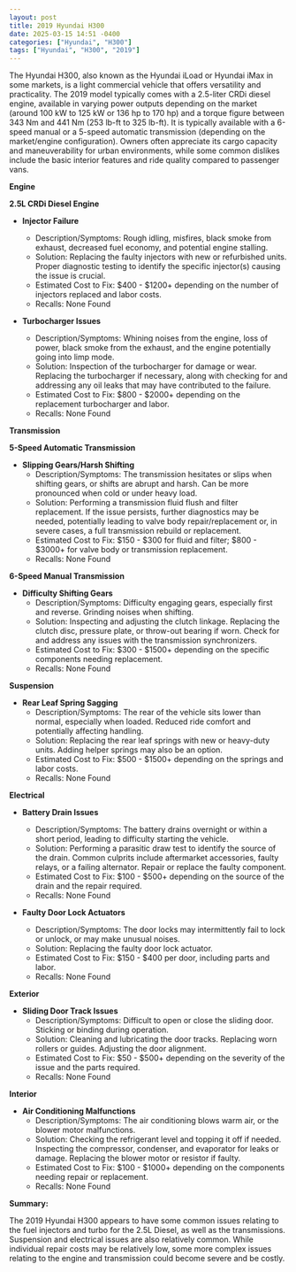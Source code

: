 ```yaml
---
layout: post
title: 2019 Hyundai H300
date: 2025-03-15 14:51 -0400
categories: ["Hyundai", "H300"]
tags: ["Hyundai", "H300", "2019"]
---
```

The Hyundai H300, also known as the Hyundai iLoad or Hyundai iMax in some markets, is a light commercial vehicle that offers versatility and practicality. The 2019 model typically comes with a 2.5-liter CRDi diesel engine, available in varying power outputs depending on the market (around 100 kW to 125 kW or 136 hp to 170 hp) and a torque figure between 343 Nm and 441 Nm (253 lb-ft to 325 lb-ft). It is typically available with a 6-speed manual or a 5-speed automatic transmission (depending on the market/engine configuration). Owners often appreciate its cargo capacity and maneuverability for urban environments, while some common dislikes include the basic interior features and ride quality compared to passenger vans.

**Engine**

**2.5L CRDi Diesel Engine**

*   **Injector Failure**
    *   Description/Symptoms: Rough idling, misfires, black smoke from exhaust, decreased fuel economy, and potential engine stalling.
    *   Solution: Replacing the faulty injectors with new or refurbished units. Proper diagnostic testing to identify the specific injector(s) causing the issue is crucial.
    *   Estimated Cost to Fix: $400 - $1200+ depending on the number of injectors replaced and labor costs.
    *   Recalls: None Found

*   **Turbocharger Issues**
    *   Description/Symptoms: Whining noises from the engine, loss of power, black smoke from the exhaust, and the engine potentially going into limp mode.
    *   Solution: Inspection of the turbocharger for damage or wear. Replacing the turbocharger if necessary, along with checking for and addressing any oil leaks that may have contributed to the failure.
    *   Estimated Cost to Fix: $800 - $2000+ depending on the replacement turbocharger and labor.
    *   Recalls: None Found

**Transmission**

**5-Speed Automatic Transmission**

*   **Slipping Gears/Harsh Shifting**
    *   Description/Symptoms: The transmission hesitates or slips when shifting gears, or shifts are abrupt and harsh. Can be more pronounced when cold or under heavy load.
    *   Solution: Performing a transmission fluid flush and filter replacement. If the issue persists, further diagnostics may be needed, potentially leading to valve body repair/replacement or, in severe cases, a full transmission rebuild or replacement.
    *   Estimated Cost to Fix: $150 - $300 for fluid and filter; $800 - $3000+ for valve body or transmission replacement.
    *   Recalls: None Found

**6-Speed Manual Transmission**

*   **Difficulty Shifting Gears**
    *   Description/Symptoms: Difficulty engaging gears, especially first and reverse. Grinding noises when shifting.
    *   Solution: Inspecting and adjusting the clutch linkage. Replacing the clutch disc, pressure plate, or throw-out bearing if worn. Check for and address any issues with the transmission synchronizers.
    *   Estimated Cost to Fix: $300 - $1500+ depending on the specific components needing replacement.
    *   Recalls: None Found

**Suspension**

*   **Rear Leaf Spring Sagging**
    *   Description/Symptoms: The rear of the vehicle sits lower than normal, especially when loaded. Reduced ride comfort and potentially affecting handling.
    *   Solution: Replacing the rear leaf springs with new or heavy-duty units. Adding helper springs may also be an option.
    *   Estimated Cost to Fix: $500 - $1500+ depending on the springs and labor costs.
    *   Recalls: None Found

**Electrical**

*   **Battery Drain Issues**
    *   Description/Symptoms: The battery drains overnight or within a short period, leading to difficulty starting the vehicle.
    *   Solution: Performing a parasitic draw test to identify the source of the drain. Common culprits include aftermarket accessories, faulty relays, or a failing alternator. Repair or replace the faulty component.
    *   Estimated Cost to Fix: $100 - $500+ depending on the source of the drain and the repair required.
    *   Recalls: None Found

*   **Faulty Door Lock Actuators**
    *   Description/Symptoms: The door locks may intermittently fail to lock or unlock, or may make unusual noises.
    *   Solution: Replacing the faulty door lock actuator.
    *   Estimated Cost to Fix: $150 - $400 per door, including parts and labor.
    *   Recalls: None Found

**Exterior**

*   **Sliding Door Track Issues**
    *   Description/Symptoms: Difficult to open or close the sliding door. Sticking or binding during operation.
    *   Solution: Cleaning and lubricating the door tracks. Replacing worn rollers or guides. Adjusting the door alignment.
    *   Estimated Cost to Fix: $50 - $500+ depending on the severity of the issue and the parts required.
    *   Recalls: None Found

**Interior**

*   **Air Conditioning Malfunctions**
    *   Description/Symptoms: The air conditioning blows warm air, or the blower motor malfunctions.
    *   Solution: Checking the refrigerant level and topping it off if needed. Inspecting the compressor, condenser, and evaporator for leaks or damage. Replacing the blower motor or resistor if faulty.
    *   Estimated Cost to Fix: $100 - $1000+ depending on the components needing repair or replacement.
    *   Recalls: None Found

**Summary:**

The 2019 Hyundai H300 appears to have some common issues relating to the fuel injectors and turbo for the 2.5L Diesel, as well as the transmissions. Suspension and electrical issues are also relatively common. While individual repair costs may be relatively low, some more complex issues relating to the engine and transmission could become severe and be costly.


